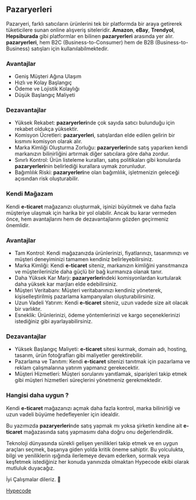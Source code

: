 ## <strong>Pazaryerleri</strong>

Pazaryeri, farklı satıcıların ürünlerini tek bir platformda bir araya getirerek tüketicilere sunan online alışveriş siteleridir. <strong>Amazon</strong>, <strong>eBay</strong>, <strong>Trendyol</strong>, <strong>Hepsiburada</strong> gibi platformlar en bilinen <strong>pazaryerleri</strong> arasında yer alır. <strong>pazaryerleri</strong>, hem B2C (Business-to-Consumer) hem de B2B (Business-to-Business) satışları için kullanılabilmektedir.

### Avantajlar
- Geniş Müşteri Ağına Ulaşım
- Hızlı ve Kolay Başlangıç
- Ödeme ve Lojistik Kolaylığı
- Düşük Başlangıç Maliyeti


### Dezavantajlar
- Yüksek Rekabet: <strong>pazaryerleri</strong>nde çok sayıda satıcı bulunduğu için rekabet oldukça yüksektir.
- Komisyon Ücretleri: <strong>pazaryerleri</strong>, satışlardan elde edilen gelirin bir kısmını komisyon olarak alır.
- Marka Kimliği Oluşturma Zorluğu: <strong>pazaryerleri</strong>nde satış yaparken kendi markanızın bilinirliğini artırmak diğer satıcılara göre daha zordur.
- Sınırlı Kontrol: Ürün listeleme kuralları, satış politikaları gibi konularda <strong>pazaryerleri</strong>nin belirlediği kurallara uymak zorunludur.
- Bağımlılık Riski: <strong>pazaryerleri</strong>ne olan bağımlılık, işletmenizin geleceği açısından risk oluşturabilir.


### Kendi Mağazam

Kendi <strong>e-ticaret</strong> mağazanızı oluşturmak, işinizi büyütmek ve daha fazla müşteriye ulaşmak için harika bir yol olabilir. Ancak bu karar vermeden önce, hem avantajlarını hem de dezavantajlarını gözden geçirmeniz önemlidir.


### Avantajlar
- Tam Kontrol: Kendi mağazanızda ürünlerinizi, fiyatlarınızı, tasarımınızı ve müşteri deneyiminizi tamamen kendiniz belirleyebilirsiniz.
- Marka Kimliği: Kendi <strong>e-ticaret</strong> siteniz, markanızın kimliğini yansıtmanıza ve müşterilerinizle daha güçlü bir bağ kurmanıza olanak tanır.
- Daha Yüksek Kar Marjı: <strong>pazaryerleri</strong>ndeki komisyonlardan kurtularak daha yüksek kar marjları elde edebilirsiniz.
- Müşteri Veritabanı: Müşteri veritabanınızı kendiniz yöneterek, kişiselleştirilmiş pazarlama kampanyaları oluşturabilirsiniz.
- Uzun Vadeli Yatırım: Kendi <strong>e-ticaret</strong> siteniz, uzun vadede size ait olacak bir varlıktır.
- Esneklik: Ürünlerinizi, ödeme yöntemlerinizi ve kargo seçeneklerinizi istediğiniz gibi ayarlayabilirsiniz.


### Dezavantajlar
- Yüksek Başlangıç Maliyeti: <strong>e-ticaret</strong> sitesi kurmak, domain adı, hosting, tasarım, ürün fotoğrafları gibi maliyetler gerektirebilir.
- Pazarlama ve Tanıtım: Kendi <strong>e-ticaret</strong> sitenizi tanıtmak için pazarlama ve reklam çalışmalarına yatırım yapmanız gerekecektir.
- Müşteri Hizmetleri: Müşteri sorularını yanıtlamak, siparişleri takip etmek gibi müşteri hizmetleri süreçlerini yönetmeniz gerekmektedir.

### Hangisi daha uygun ? 

Kendi <strong>e-ticaret</strong> mağazanızı açmak daha fazla kontrol, marka bilinirliği ve uzun vadeli büyüme hedefleyenler için idealdir.

Bu yazımızda <strong>pazaryerleri</strong>nde satış yapmak mı yoksa şirketin kendine ait <strong>e-ticaret</strong> mağazasında satış yapmasımı daha doğru onu değerlendirdik.

Teknoloji dünyasında sürekli gelişen yenilikleri takip etmek ve en uygun araçları seçmek, başarıya giden yolda kritik öneme sahiptir. Bu yolculukta, bilgi ve yeniliklerin ışığında ilerlemeye devam ederken, sormak veya keşfetmek istediğiniz her konuda yanınızda olmaktan Hypecode ekibi olarak mutluluk duyacağız.

İyi Çalışmalar dileriz. 🌟

[Hypecode](https://hypecode.tech)


